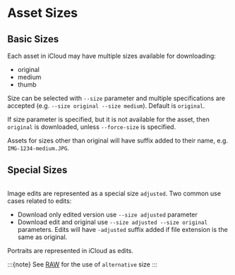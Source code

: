 # Asset Sizes

## Basic Sizes

Each asset in iCloud may have multiple sizes available for downloading:
- original
- medium
- thumb

Size can be selected with `--size` parameter and multiple specifications are accepted (e.g. `--size original --size medium`). Default is `original`.

If size parameter is specified, but it is not available for the asset, then `original` is downloaded, unless `--force-size` is specified.

Assets for sizes other than original will have suffix added to their name, e.g. `IMG-1234-medium.JPG`.

## Special Sizes

```{versionadded} 1.19.0
```

Image edits are represented as a special size `adjusted`. Two common use cases related to edits:
- Download only edited version      use `--size adjusted` parameter
- Download edit and original        use `--size adjusted --size original` parameters. Edits will have `-adjusted` suffix added if file extension is the same as original.

Portraits are represented in iCloud as edits.

:::{note}
See [RAW](raw) for the use of `alternative` size
:::